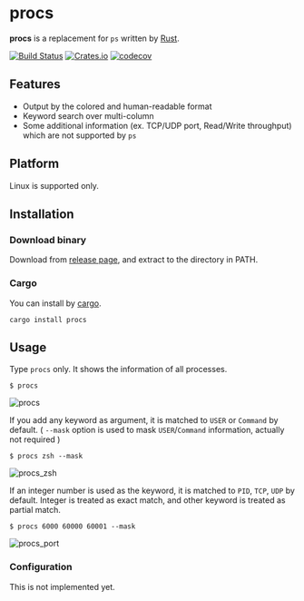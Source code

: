 # procs

**procs** is a replacement for `ps` written by [Rust](https://www.rust-lang.org/).

[![Build Status](https://travis-ci.org/dalance/procs.svg?branch=master)](https://travis-ci.org/dalance/procs)
[![Crates.io](https://img.shields.io/crates/v/procs.svg)](https://crates.io/crates/procs)
[![codecov](https://codecov.io/gh/dalance/procs/branch/master/graph/badge.svg)](https://codecov.io/gh/dalance/procs)

## Features

- Output by the colored and human-readable format
- Keyword search over multi-column
- Some additional information (ex. TCP/UDP port, Read/Write throughput) which are not supported by `ps`

## Platform

Linux is supported only.

## Installation

### Download binary

Download from [release page](https://github.com/dalance/procs/releases/latest), and extract to the directory in PATH.

### Cargo

You can install by [cargo](https://crates.io).

```
cargo install procs
```

## Usage

Type `procs` only. It shows the information of all processes.

```console
$ procs
```

![procs](https://user-images.githubusercontent.com/4331004/51904370-d5ad9180-2401-11e9-837c-ae4859c8fa82.png)

If you add any keyword as argument, it is matched to `USER` or `Command` by default.
( `--mask` option is used to mask `USER`/`Command` information, actually not required )

```console
$ procs zsh --mask
```

![procs_zsh](https://user-images.githubusercontent.com/4331004/51904402-e827cb00-2401-11e9-8a9c-45159686080d.png)

If an integer number is used as the keyword, it is matched to `PID`, `TCP`, `UDP` by default.
Integer is treated as exact match, and other keyword is treated as partial match.

```console
$ procs 6000 60000 60001 --mask
```

![procs_port](https://user-images.githubusercontent.com/4331004/51904423-f5dd5080-2401-11e9-8d02-756e33a9b7bc.png)

### Configuration

This is not implemented yet.
